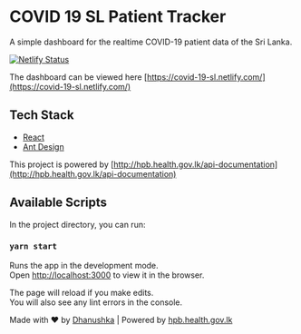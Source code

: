 # COVID 19 SL Patient Tracker

A simple dashboard for the realtime COVID-19 patient data of the Sri Lanka.

[![Netlify Status](https://api.netlify.com/api/v1/badges/b3cd73d0-3c97-43d4-a98e-905d1b3f7e10/deploy-status)](https://app.netlify.com/sites/covid-19-sl/deploys)

The dashboard can be viewed here [https://covid-19-sl.netlify.com/](https://covid-19-sl.netlify.com/)

## Tech Stack

- [React](https://reactjs.org/)
- [Ant Design](https://ant.design/)

This project is powered by [http://hpb.health.gov.lk/api-documentation](http://hpb.health.gov.lk/api-documentation)

## Available Scripts

In the project directory, you can run:

### `yarn start`

Runs the app in the development mode.<br />
Open [http://localhost:3000](http://localhost:3000) to view it in the browser.

The page will reload if you make edits.<br />
You will also see any lint errors in the console.

Made with ❤ by [Dhanushka](https://dhanushka.dev/) | Powered by [hpb.health.gov.lk](http://hpb.health.gov.lk/api-documentation)
